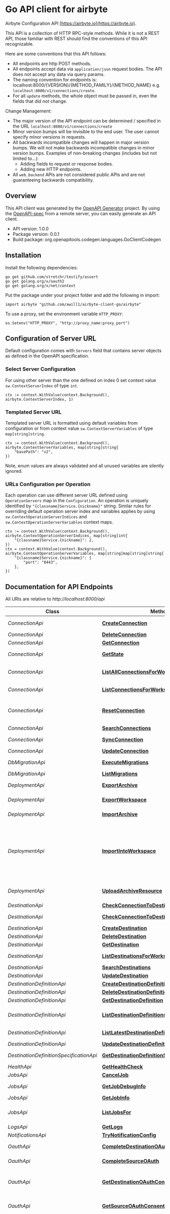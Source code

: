 # Go API client for airbyte

Airbyte Configuration API
[https://airbyte.io](https://airbyte.io).

This API is a collection of HTTP RPC-style methods. While it is not a REST API, those familiar with REST should find the conventions of this API recognizable.

Here are some conventions that this API follows:
* All endpoints are http POST methods.
* All endpoints accept data via `application/json` request bodies. The API does not accept any data via query params.
* The naming convention for endpoints is: localhost:8000/{VERSION}/{METHOD_FAMILY}/{METHOD_NAME} e.g. `localhost:8000/v1/connections/create`.
* For all `update` methods, the whole object must be passed in, even the fields that did not change.

Change Management:
* The major version of the API endpoint can be determined / specified in the URL `localhost:8080/v1/connections/create`
* Minor version bumps will be invisible to the end user. The user cannot specify minor versions in requests.
* All backwards incompatible changes will happen in major version bumps. We will not make backwards incompatible changes in minor version bumps. Examples of non-breaking changes (includes but not limited to...):
  * Adding fields to request or response bodies.
  * Adding new HTTP endpoints.
* All `web_backend` APIs are not considered public APIs and are not guaranteeing backwards compatibility.


## Overview
This API client was generated by the [OpenAPI Generator](https://openapi-generator.tech) project.  By using the [OpenAPI-spec](https://www.openapis.org/) from a remote server, you can easily generate an API client.

- API version: 1.0.0
- Package version: 0.0.1
- Build package: org.openapitools.codegen.languages.GoClientCodegen

## Installation

Install the following dependencies:

```shell
go get github.com/stretchr/testify/assert
go get golang.org/x/oauth2
go get golang.org/x/net/context
```

Put the package under your project folder and add the following in import:

```golang
import airbyte "github.com/awill1/airbyte-client-go/airbyte"
```

To use a proxy, set the environment variable `HTTP_PROXY`:

```golang
os.Setenv("HTTP_PROXY", "http://proxy_name:proxy_port")
```

## Configuration of Server URL

Default configuration comes with `Servers` field that contains server objects as defined in the OpenAPI specification.

### Select Server Configuration

For using other server than the one defined on index 0 set context value `sw.ContextServerIndex` of type `int`.

```golang
ctx := context.WithValue(context.Background(), airbyte.ContextServerIndex, 1)
```

### Templated Server URL

Templated server URL is formatted using default variables from configuration or from context value `sw.ContextServerVariables` of type `map[string]string`.

```golang
ctx := context.WithValue(context.Background(), airbyte.ContextServerVariables, map[string]string{
	"basePath": "v2",
})
```

Note, enum values are always validated and all unused variables are silently ignored.

### URLs Configuration per Operation

Each operation can use different server URL defined using `OperationServers` map in the `Configuration`.
An operation is uniquely identified by `"{classname}Service.{nickname}"` string.
Similar rules for overriding default operation server index and variables applies by using `sw.ContextOperationServerIndices` and `sw.ContextOperationServerVariables` context maps.

```
ctx := context.WithValue(context.Background(), airbyte.ContextOperationServerIndices, map[string]int{
	"{classname}Service.{nickname}": 2,
})
ctx = context.WithValue(context.Background(), airbyte.ContextOperationServerVariables, map[string]map[string]string{
	"{classname}Service.{nickname}": {
		"port": "8443",
	},
})
```

## Documentation for API Endpoints

All URIs are relative to *http://localhost:8000/api*

Class | Method | HTTP request | Description
------------ | ------------- | ------------- | -------------
*ConnectionApi* | [**CreateConnection**](docs/ConnectionApi.md#createconnection) | **Post** /v1/connections/create | Create a connection between a source and a destination
*ConnectionApi* | [**DeleteConnection**](docs/ConnectionApi.md#deleteconnection) | **Post** /v1/connections/delete | Delete a connection
*ConnectionApi* | [**GetConnection**](docs/ConnectionApi.md#getconnection) | **Post** /v1/connections/get | Get a connection
*ConnectionApi* | [**GetState**](docs/ConnectionApi.md#getstate) | **Post** /v1/state/get | Fetch the current state for a connection.
*ConnectionApi* | [**ListAllConnectionsForWorkspace**](docs/ConnectionApi.md#listallconnectionsforworkspace) | **Post** /v1/connections/list_all | Returns all connections for a workspace, including deleted connections.
*ConnectionApi* | [**ListConnectionsForWorkspace**](docs/ConnectionApi.md#listconnectionsforworkspace) | **Post** /v1/connections/list | Returns all connections for a workspace.
*ConnectionApi* | [**ResetConnection**](docs/ConnectionApi.md#resetconnection) | **Post** /v1/connections/reset | Reset the data for the connection. Deletes data generated by the connection in the destination. Resets any cursors back to initial state.
*ConnectionApi* | [**SearchConnections**](docs/ConnectionApi.md#searchconnections) | **Post** /v1/connections/search | Search connections
*ConnectionApi* | [**SyncConnection**](docs/ConnectionApi.md#syncconnection) | **Post** /v1/connections/sync | Trigger a manual sync of the connection
*ConnectionApi* | [**UpdateConnection**](docs/ConnectionApi.md#updateconnection) | **Post** /v1/connections/update | Update a connection
*DbMigrationApi* | [**ExecuteMigrations**](docs/DbMigrationApi.md#executemigrations) | **Post** /v1/db_migrations/migrate | Migrate the database to the latest version
*DbMigrationApi* | [**ListMigrations**](docs/DbMigrationApi.md#listmigrations) | **Post** /v1/db_migrations/list | List all database migrations
*DeploymentApi* | [**ExportArchive**](docs/DeploymentApi.md#exportarchive) | **Post** /v1/deployment/export | Export Airbyte Configuration and Data Archive
*DeploymentApi* | [**ExportWorkspace**](docs/DeploymentApi.md#exportworkspace) | **Post** /v1/deployment/export_workspace | Export Airbyte Workspace Configuration
*DeploymentApi* | [**ImportArchive**](docs/DeploymentApi.md#importarchive) | **Post** /v1/deployment/import | Import Airbyte Configuration and Data Archive
*DeploymentApi* | [**ImportIntoWorkspace**](docs/DeploymentApi.md#importintoworkspace) | **Post** /v1/deployment/import_into_workspace | Import Airbyte Configuration into Workspace (this operation might change ids of imported configurations). Note, in order to use this api endpoint, you might need to upload a temporary archive resource with &#39;deployment/upload_archive_resource&#39; first 
*DeploymentApi* | [**UploadArchiveResource**](docs/DeploymentApi.md#uploadarchiveresource) | **Post** /v1/deployment/upload_archive_resource | Upload a GZIP archive tarball and stage it in the server&#39;s cache as a temporary resource
*DestinationApi* | [**CheckConnectionToDestination**](docs/DestinationApi.md#checkconnectiontodestination) | **Post** /v1/destinations/check_connection | Check connection to the destination
*DestinationApi* | [**CheckConnectionToDestinationForUpdate**](docs/DestinationApi.md#checkconnectiontodestinationforupdate) | **Post** /v1/destinations/check_connection_for_update | Check connection for a proposed update to a destination
*DestinationApi* | [**CreateDestination**](docs/DestinationApi.md#createdestination) | **Post** /v1/destinations/create | Create a destination
*DestinationApi* | [**DeleteDestination**](docs/DestinationApi.md#deletedestination) | **Post** /v1/destinations/delete | Delete the destination
*DestinationApi* | [**GetDestination**](docs/DestinationApi.md#getdestination) | **Post** /v1/destinations/get | Get configured destination
*DestinationApi* | [**ListDestinationsForWorkspace**](docs/DestinationApi.md#listdestinationsforworkspace) | **Post** /v1/destinations/list | List configured destinations for a workspace
*DestinationApi* | [**SearchDestinations**](docs/DestinationApi.md#searchdestinations) | **Post** /v1/destinations/search | Search destinations
*DestinationApi* | [**UpdateDestination**](docs/DestinationApi.md#updatedestination) | **Post** /v1/destinations/update | Update a destination
*DestinationDefinitionApi* | [**CreateDestinationDefinition**](docs/DestinationDefinitionApi.md#createdestinationdefinition) | **Post** /v1/destination_definitions/create | Creates a destinationsDefinition
*DestinationDefinitionApi* | [**DeleteDestinationDefinition**](docs/DestinationDefinitionApi.md#deletedestinationdefinition) | **Post** /v1/destination_definitions/delete | Delete a destination definition
*DestinationDefinitionApi* | [**GetDestinationDefinition**](docs/DestinationDefinitionApi.md#getdestinationdefinition) | **Post** /v1/destination_definitions/get | Get destinationDefinition
*DestinationDefinitionApi* | [**ListDestinationDefinitions**](docs/DestinationDefinitionApi.md#listdestinationdefinitions) | **Post** /v1/destination_definitions/list | List all the destinationDefinitions the current Airbyte deployment is configured to use
*DestinationDefinitionApi* | [**ListLatestDestinationDefinitions**](docs/DestinationDefinitionApi.md#listlatestdestinationdefinitions) | **Post** /v1/destination_definitions/list_latest | List the latest destinationDefinitions Airbyte supports
*DestinationDefinitionApi* | [**UpdateDestinationDefinition**](docs/DestinationDefinitionApi.md#updatedestinationdefinition) | **Post** /v1/destination_definitions/update | Update destinationDefinition
*DestinationDefinitionSpecificationApi* | [**GetDestinationDefinitionSpecification**](docs/DestinationDefinitionSpecificationApi.md#getdestinationdefinitionspecification) | **Post** /v1/destination_definition_specifications/get | Get specification for a destinationDefinition
*HealthApi* | [**GetHealthCheck**](docs/HealthApi.md#gethealthcheck) | **Get** /v1/health | Health Check
*JobsApi* | [**CancelJob**](docs/JobsApi.md#canceljob) | **Post** /v1/jobs/cancel | Cancels a job
*JobsApi* | [**GetJobDebugInfo**](docs/JobsApi.md#getjobdebuginfo) | **Post** /v1/jobs/get_debug_info | Gets all information needed to debug this job
*JobsApi* | [**GetJobInfo**](docs/JobsApi.md#getjobinfo) | **Post** /v1/jobs/get | Get information about a job
*JobsApi* | [**ListJobsFor**](docs/JobsApi.md#listjobsfor) | **Post** /v1/jobs/list | Returns recent jobs for a connection. Jobs are returned in descending order by createdAt.
*LogsApi* | [**GetLogs**](docs/LogsApi.md#getlogs) | **Post** /v1/logs/get | Get logs
*NotificationsApi* | [**TryNotificationConfig**](docs/NotificationsApi.md#trynotificationconfig) | **Post** /v1/notifications/try | Try sending a notifications
*OauthApi* | [**CompleteDestinationOAuth**](docs/OauthApi.md#completedestinationoauth) | **Post** /v1/destination_oauths/complete_oauth | Given a destination def ID generate an access/refresh token etc.
*OauthApi* | [**CompleteSourceOAuth**](docs/OauthApi.md#completesourceoauth) | **Post** /v1/source_oauths/complete_oauth | Given a source def ID generate an access/refresh token etc.
*OauthApi* | [**GetDestinationOAuthConsent**](docs/OauthApi.md#getdestinationoauthconsent) | **Post** /v1/destination_oauths/get_consent_url | Given a destination connector definition ID, return the URL to the consent screen where to redirect the user to.
*OauthApi* | [**GetSourceOAuthConsent**](docs/OauthApi.md#getsourceoauthconsent) | **Post** /v1/source_oauths/get_consent_url | Given a source connector definition ID, return the URL to the consent screen where to redirect the user to.
*OauthApi* | [**SetInstancewideDestinationOauthParams**](docs/OauthApi.md#setinstancewidedestinationoauthparams) | **Post** /v1/destination_oauths/oauth_params/create | Sets instancewide variables to be used for the oauth flow when creating this destination. When set, these variables will be injected into a connector&#39;s configuration before any interaction with the connector image itself. This enables running oauth flows with consistent variables e.g: the company&#39;s Google Ads developer_token, client_id, and client_secret without the user having to know about these variables. 
*OauthApi* | [**SetInstancewideSourceOauthParams**](docs/OauthApi.md#setinstancewidesourceoauthparams) | **Post** /v1/source_oauths/oauth_params/create | Sets instancewide variables to be used for the oauth flow when creating this source. When set, these variables will be injected into a connector&#39;s configuration before any interaction with the connector image itself. This enables running oauth flows with consistent variables e.g: the company&#39;s Google Ads developer_token, client_id, and client_secret without the user having to know about these variables. 
*OpenapiApi* | [**GetOpenApiSpec**](docs/OpenapiApi.md#getopenapispec) | **Get** /v1/openapi | Returns the openapi specification
*OperationApi* | [**CheckOperation**](docs/OperationApi.md#checkoperation) | **Post** /v1/operations/check | Check if an operation to be created is valid
*OperationApi* | [**CreateOperation**](docs/OperationApi.md#createoperation) | **Post** /v1/operations/create | Create an operation to be applied as part of a connection pipeline
*OperationApi* | [**DeleteOperation**](docs/OperationApi.md#deleteoperation) | **Post** /v1/operations/delete | Delete an operation
*OperationApi* | [**GetOperation**](docs/OperationApi.md#getoperation) | **Post** /v1/operations/get | Returns an operation
*OperationApi* | [**ListOperationsForConnection**](docs/OperationApi.md#listoperationsforconnection) | **Post** /v1/operations/list | Returns all operations for a connection.
*OperationApi* | [**UpdateOperation**](docs/OperationApi.md#updateoperation) | **Post** /v1/operations/update | Update an operation
*SchedulerApi* | [**ExecuteDestinationCheckConnection**](docs/SchedulerApi.md#executedestinationcheckconnection) | **Post** /v1/scheduler/destinations/check_connection | Run check connection for a given destination configuration
*SchedulerApi* | [**ExecuteSourceCheckConnection**](docs/SchedulerApi.md#executesourcecheckconnection) | **Post** /v1/scheduler/sources/check_connection | Run check connection for a given source configuration
*SchedulerApi* | [**ExecuteSourceDiscoverSchema**](docs/SchedulerApi.md#executesourcediscoverschema) | **Post** /v1/scheduler/sources/discover_schema | Run discover schema for a given source a source configuration
*SourceApi* | [**CheckConnectionToSource**](docs/SourceApi.md#checkconnectiontosource) | **Post** /v1/sources/check_connection | Check connection to the source
*SourceApi* | [**CheckConnectionToSourceForUpdate**](docs/SourceApi.md#checkconnectiontosourceforupdate) | **Post** /v1/sources/check_connection_for_update | Check connection for a proposed update to a source
*SourceApi* | [**CreateSource**](docs/SourceApi.md#createsource) | **Post** /v1/sources/create | Create a source
*SourceApi* | [**DeleteSource**](docs/SourceApi.md#deletesource) | **Post** /v1/sources/delete | Delete a source
*SourceApi* | [**DiscoverSchemaForSource**](docs/SourceApi.md#discoverschemaforsource) | **Post** /v1/sources/discover_schema | Discover the schema catalog of the source
*SourceApi* | [**GetSource**](docs/SourceApi.md#getsource) | **Post** /v1/sources/get | Get source
*SourceApi* | [**ListSourcesForWorkspace**](docs/SourceApi.md#listsourcesforworkspace) | **Post** /v1/sources/list | List sources for workspace
*SourceApi* | [**SearchSources**](docs/SourceApi.md#searchsources) | **Post** /v1/sources/search | Search sources
*SourceApi* | [**UpdateSource**](docs/SourceApi.md#updatesource) | **Post** /v1/sources/update | Update a source
*SourceDefinitionApi* | [**CreateSourceDefinition**](docs/SourceDefinitionApi.md#createsourcedefinition) | **Post** /v1/source_definitions/create | Creates a sourceDefinition
*SourceDefinitionApi* | [**DeleteSourceDefinition**](docs/SourceDefinitionApi.md#deletesourcedefinition) | **Post** /v1/source_definitions/delete | Delete a source definition
*SourceDefinitionApi* | [**GetSourceDefinition**](docs/SourceDefinitionApi.md#getsourcedefinition) | **Post** /v1/source_definitions/get | Get source
*SourceDefinitionApi* | [**ListLatestSourceDefinitions**](docs/SourceDefinitionApi.md#listlatestsourcedefinitions) | **Post** /v1/source_definitions/list_latest | List the latest sourceDefinitions Airbyte supports
*SourceDefinitionApi* | [**ListSourceDefinitions**](docs/SourceDefinitionApi.md#listsourcedefinitions) | **Post** /v1/source_definitions/list | List all the sourceDefinitions the current Airbyte deployment is configured to use
*SourceDefinitionApi* | [**UpdateSourceDefinition**](docs/SourceDefinitionApi.md#updatesourcedefinition) | **Post** /v1/source_definitions/update | Update a sourceDefinition
*SourceDefinitionSpecificationApi* | [**GetSourceDefinitionSpecification**](docs/SourceDefinitionSpecificationApi.md#getsourcedefinitionspecification) | **Post** /v1/source_definition_specifications/get | Get specification for a SourceDefinition.
*WebBackendApi* | [**WebBackendCreateConnection**](docs/WebBackendApi.md#webbackendcreateconnection) | **Post** /v1/web_backend/connections/create | Create a connection
*WebBackendApi* | [**WebBackendGetConnection**](docs/WebBackendApi.md#webbackendgetconnection) | **Post** /v1/web_backend/connections/get | Get a connection
*WebBackendApi* | [**WebBackendListAllConnectionsForWorkspace**](docs/WebBackendApi.md#webbackendlistallconnectionsforworkspace) | **Post** /v1/web_backend/connections/list_all | Returns all connections for a workspace.
*WebBackendApi* | [**WebBackendListConnectionsForWorkspace**](docs/WebBackendApi.md#webbackendlistconnectionsforworkspace) | **Post** /v1/web_backend/connections/list | Returns all non-deleted connections for a workspace.
*WebBackendApi* | [**WebBackendSearchConnections**](docs/WebBackendApi.md#webbackendsearchconnections) | **Post** /v1/web_backend/connections/search | Search connections
*WebBackendApi* | [**WebBackendUpdateConnection**](docs/WebBackendApi.md#webbackendupdateconnection) | **Post** /v1/web_backend/connections/update | Update a connection
*WorkspaceApi* | [**CreateWorkspace**](docs/WorkspaceApi.md#createworkspace) | **Post** /v1/workspaces/create | Creates a workspace
*WorkspaceApi* | [**DeleteWorkspace**](docs/WorkspaceApi.md#deleteworkspace) | **Post** /v1/workspaces/delete | Deletes a workspace
*WorkspaceApi* | [**GetWorkspace**](docs/WorkspaceApi.md#getworkspace) | **Post** /v1/workspaces/get | Find workspace by ID
*WorkspaceApi* | [**GetWorkspaceBySlug**](docs/WorkspaceApi.md#getworkspacebyslug) | **Post** /v1/workspaces/get_by_slug | Find workspace by slug
*WorkspaceApi* | [**ListWorkspaces**](docs/WorkspaceApi.md#listworkspaces) | **Post** /v1/workspaces/list | List all workspaces registered in the current Airbyte deployment
*WorkspaceApi* | [**UpdateWorkspace**](docs/WorkspaceApi.md#updateworkspace) | **Post** /v1/workspaces/update | Update workspace state
*WorkspaceApi* | [**UpdateWorkspaceFeedback**](docs/WorkspaceApi.md#updateworkspacefeedback) | **Post** /v1/workspaces/tag_feedback_status_as_done | Update workspace feedback state
*WorkspaceApi* | [**UpdateWorkspaceName**](docs/WorkspaceApi.md#updateworkspacename) | **Post** /v1/workspaces/update_name | Update workspace name


## Documentation For Models

 - [AdvancedAuth](docs/AdvancedAuth.md)
 - [AirbyteCatalog](docs/AirbyteCatalog.md)
 - [AirbyteStream](docs/AirbyteStream.md)
 - [AirbyteStreamAndConfiguration](docs/AirbyteStreamAndConfiguration.md)
 - [AirbyteStreamConfiguration](docs/AirbyteStreamConfiguration.md)
 - [AttemptFailureOrigin](docs/AttemptFailureOrigin.md)
 - [AttemptFailureReason](docs/AttemptFailureReason.md)
 - [AttemptFailureSummary](docs/AttemptFailureSummary.md)
 - [AttemptFailureType](docs/AttemptFailureType.md)
 - [AttemptInfoRead](docs/AttemptInfoRead.md)
 - [AttemptRead](docs/AttemptRead.md)
 - [AttemptStats](docs/AttemptStats.md)
 - [AttemptStatus](docs/AttemptStatus.md)
 - [AttemptStreamStats](docs/AttemptStreamStats.md)
 - [AuthSpecification](docs/AuthSpecification.md)
 - [CheckConnectionRead](docs/CheckConnectionRead.md)
 - [CheckOperationRead](docs/CheckOperationRead.md)
 - [CompleteDestinationOAuthRequest](docs/CompleteDestinationOAuthRequest.md)
 - [CompleteSourceOauthRequest](docs/CompleteSourceOauthRequest.md)
 - [ConnectionCreate](docs/ConnectionCreate.md)
 - [ConnectionIdRequestBody](docs/ConnectionIdRequestBody.md)
 - [ConnectionRead](docs/ConnectionRead.md)
 - [ConnectionReadList](docs/ConnectionReadList.md)
 - [ConnectionSchedule](docs/ConnectionSchedule.md)
 - [ConnectionSearch](docs/ConnectionSearch.md)
 - [ConnectionState](docs/ConnectionState.md)
 - [ConnectionStatus](docs/ConnectionStatus.md)
 - [ConnectionUpdate](docs/ConnectionUpdate.md)
 - [DataType](docs/DataType.md)
 - [DbMigrationExecutionRead](docs/DbMigrationExecutionRead.md)
 - [DbMigrationRead](docs/DbMigrationRead.md)
 - [DbMigrationReadList](docs/DbMigrationReadList.md)
 - [DbMigrationRequestBody](docs/DbMigrationRequestBody.md)
 - [DbMigrationState](docs/DbMigrationState.md)
 - [DestinationCoreConfig](docs/DestinationCoreConfig.md)
 - [DestinationCreate](docs/DestinationCreate.md)
 - [DestinationDefinitionCreate](docs/DestinationDefinitionCreate.md)
 - [DestinationDefinitionIdRequestBody](docs/DestinationDefinitionIdRequestBody.md)
 - [DestinationDefinitionRead](docs/DestinationDefinitionRead.md)
 - [DestinationDefinitionReadList](docs/DestinationDefinitionReadList.md)
 - [DestinationDefinitionSpecificationRead](docs/DestinationDefinitionSpecificationRead.md)
 - [DestinationDefinitionUpdate](docs/DestinationDefinitionUpdate.md)
 - [DestinationIdRequestBody](docs/DestinationIdRequestBody.md)
 - [DestinationOauthConsentRequest](docs/DestinationOauthConsentRequest.md)
 - [DestinationRead](docs/DestinationRead.md)
 - [DestinationReadList](docs/DestinationReadList.md)
 - [DestinationSearch](docs/DestinationSearch.md)
 - [DestinationSyncMode](docs/DestinationSyncMode.md)
 - [DestinationUpdate](docs/DestinationUpdate.md)
 - [HealthCheckRead](docs/HealthCheckRead.md)
 - [ImportRead](docs/ImportRead.md)
 - [ImportRequestBody](docs/ImportRequestBody.md)
 - [InvalidInputExceptionInfo](docs/InvalidInputExceptionInfo.md)
 - [InvalidInputProperty](docs/InvalidInputProperty.md)
 - [JobConfigType](docs/JobConfigType.md)
 - [JobDebugInfoRead](docs/JobDebugInfoRead.md)
 - [JobDebugRead](docs/JobDebugRead.md)
 - [JobIdRequestBody](docs/JobIdRequestBody.md)
 - [JobInfoRead](docs/JobInfoRead.md)
 - [JobListRequestBody](docs/JobListRequestBody.md)
 - [JobRead](docs/JobRead.md)
 - [JobReadList](docs/JobReadList.md)
 - [JobStatus](docs/JobStatus.md)
 - [JobWithAttemptsRead](docs/JobWithAttemptsRead.md)
 - [KnownExceptionInfo](docs/KnownExceptionInfo.md)
 - [LogRead](docs/LogRead.md)
 - [LogType](docs/LogType.md)
 - [LogsRequestBody](docs/LogsRequestBody.md)
 - [NamespaceDefinitionType](docs/NamespaceDefinitionType.md)
 - [NotFoundKnownExceptionInfo](docs/NotFoundKnownExceptionInfo.md)
 - [Notification](docs/Notification.md)
 - [NotificationRead](docs/NotificationRead.md)
 - [NotificationType](docs/NotificationType.md)
 - [OAuth2Specification](docs/OAuth2Specification.md)
 - [OAuthConfigSpecification](docs/OAuthConfigSpecification.md)
 - [OAuthConsentRead](docs/OAuthConsentRead.md)
 - [OperationCreate](docs/OperationCreate.md)
 - [OperationIdRequestBody](docs/OperationIdRequestBody.md)
 - [OperationRead](docs/OperationRead.md)
 - [OperationReadList](docs/OperationReadList.md)
 - [OperationUpdate](docs/OperationUpdate.md)
 - [OperatorConfiguration](docs/OperatorConfiguration.md)
 - [OperatorDbt](docs/OperatorDbt.md)
 - [OperatorNormalization](docs/OperatorNormalization.md)
 - [OperatorType](docs/OperatorType.md)
 - [Pagination](docs/Pagination.md)
 - [ReleaseStage](docs/ReleaseStage.md)
 - [ResourceRequirements](docs/ResourceRequirements.md)
 - [SetInstancewideDestinationOauthParamsRequestBody](docs/SetInstancewideDestinationOauthParamsRequestBody.md)
 - [SetInstancewideSourceOauthParamsRequestBody](docs/SetInstancewideSourceOauthParamsRequestBody.md)
 - [SlackNotificationConfiguration](docs/SlackNotificationConfiguration.md)
 - [SlugRequestBody](docs/SlugRequestBody.md)
 - [SourceCoreConfig](docs/SourceCoreConfig.md)
 - [SourceCreate](docs/SourceCreate.md)
 - [SourceDefinitionCreate](docs/SourceDefinitionCreate.md)
 - [SourceDefinitionIdRequestBody](docs/SourceDefinitionIdRequestBody.md)
 - [SourceDefinitionRead](docs/SourceDefinitionRead.md)
 - [SourceDefinitionReadList](docs/SourceDefinitionReadList.md)
 - [SourceDefinitionSpecificationRead](docs/SourceDefinitionSpecificationRead.md)
 - [SourceDefinitionUpdate](docs/SourceDefinitionUpdate.md)
 - [SourceDiscoverSchemaRead](docs/SourceDiscoverSchemaRead.md)
 - [SourceIdRequestBody](docs/SourceIdRequestBody.md)
 - [SourceOauthConsentRequest](docs/SourceOauthConsentRequest.md)
 - [SourceRead](docs/SourceRead.md)
 - [SourceReadList](docs/SourceReadList.md)
 - [SourceSearch](docs/SourceSearch.md)
 - [SourceUpdate](docs/SourceUpdate.md)
 - [SyncMode](docs/SyncMode.md)
 - [SynchronousJobRead](docs/SynchronousJobRead.md)
 - [UploadRead](docs/UploadRead.md)
 - [WebBackendConnectionCreate](docs/WebBackendConnectionCreate.md)
 - [WebBackendConnectionRead](docs/WebBackendConnectionRead.md)
 - [WebBackendConnectionReadList](docs/WebBackendConnectionReadList.md)
 - [WebBackendConnectionRequestBody](docs/WebBackendConnectionRequestBody.md)
 - [WebBackendConnectionSearch](docs/WebBackendConnectionSearch.md)
 - [WebBackendConnectionUpdate](docs/WebBackendConnectionUpdate.md)
 - [WebBackendOperationCreateOrUpdate](docs/WebBackendOperationCreateOrUpdate.md)
 - [WorkspaceCreate](docs/WorkspaceCreate.md)
 - [WorkspaceGiveFeedback](docs/WorkspaceGiveFeedback.md)
 - [WorkspaceIdRequestBody](docs/WorkspaceIdRequestBody.md)
 - [WorkspaceRead](docs/WorkspaceRead.md)
 - [WorkspaceReadList](docs/WorkspaceReadList.md)
 - [WorkspaceUpdate](docs/WorkspaceUpdate.md)
 - [WorkspaceUpdateName](docs/WorkspaceUpdateName.md)


## Documentation For Authorization



### bearerAuth

- **Type**: HTTP Bearer token authentication

Example

```golang
auth := context.WithValue(context.Background(), sw.ContextAccessToken, "BEARER_TOKEN_STRING")
r, err := client.Service.Operation(auth, args)
```


## Documentation for Utility Methods

Due to the fact that model structure members are all pointers, this package contains
a number of utility functions to easily obtain pointers to values of basic types.
Each of these functions takes a value of the given basic type and returns a pointer to it:

* `PtrBool`
* `PtrInt`
* `PtrInt32`
* `PtrInt64`
* `PtrFloat`
* `PtrFloat32`
* `PtrFloat64`
* `PtrString`
* `PtrTime`

## Author

contact@airbyte.io

